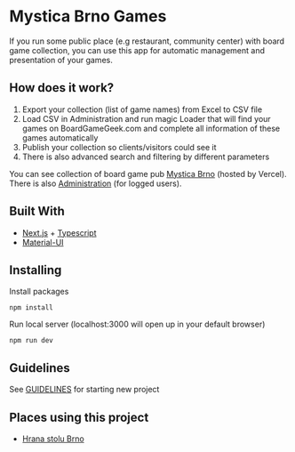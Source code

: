 # Mystica Brno Games

If you run some public place (e.g restaurant, community center) with board game collection, you can use this app for automatic management and presentation of your games.

## How does it work?

1. Export your collection (list of game names) from Excel to CSV file
2. Load CSV in Administration and run magic Loader that will find your games on BoardGameGeek.com and complete all information of these games automatically
3. Publish your collection so clients/visitors could see it
4. There is also advanced search and filtering by different parameters

You can see collection of board game pub [Mystica Brno](https://mystica-brno-games-nextjs.vercel.app/) (hosted by Vercel).
There is also [Administration](https://mystica-brno-games-nextjs.vercel.app/admin) (for logged users).

## Built With

- [Next.js](https://nextjs.org/) + [Typescript](https://www.typescriptlang.org/)
- [Material-UI](https://material-ui.com/)

## Installing

Install packages

```
npm install
```

Run local server (localhost:3000 will open up in your default browser)

```
npm run dev
```

## Guidelines

See [GUIDELINES](https://github.com/BobesCZ/mystica-brno-games-nextjs/blob/main/GUIDELINES.md) for starting new project

## Places using this project

- [Hrana stolu Brno](https://hry.hranastolu.cz/)
